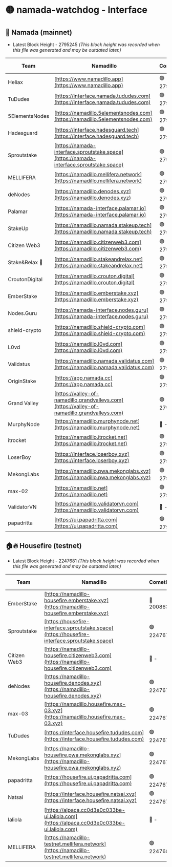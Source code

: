 # 🟡 namada-watchdog - Interface

## 🚀 Namada (mainnet)
- Latest Block Height - 2795245 *(This block height was recorded when this file was generated and may be outdated later.)*

| Team | Namadillo | CometBFT | Indexer | MASP Indexer |
|-|-|-|-|-|
| Heliax | [https://www.namadillo.app](https://www.namadillo.app) | 🟢 2795229 | 🔴 2789127 | 🟢 2795229 |
| TuDudes | [https://interface.namada.tududes.com](https://interface.namada.tududes.com) | 🟢 2795229 | 🟢 2795229 | 🟢 2795229 |
| 5ElementsNodes | [https://namadillo.5elementsnodes.com](https://namadillo.5elementsnodes.com) | 🟢 2795230 | 🟢 2795229 | 🟢 2795229 |
| Hadesguard | [https://interface.hadesguard.tech](https://interface.hadesguard.tech) | 🟢 2795230 | 🟢 2795230 | 🟢 2795230 |
| Sproutstake | [https://namada-interface.sproutstake.space](https://namada-interface.sproutstake.space) | 🟢 2795230 | 🔴 2776502 | 🟢 2795230 |
| MELLIFERA | [https://namadillo.mellifera.network](https://namadillo.mellifera.network) | 🟢 2795231 | 🔴 2775675 | 🟢 2795231 |
| deNodes | [https://namadillo.denodes.xyz](https://namadillo.denodes.xyz) | 🟢 2795232 | 🔴 2774042 | 🟢 2795232 |
| Palamar | [https://namada-interface.palamar.io](https://namada-interface.palamar.io) | 🟢 2795232 | 🔴 2780590 | 🟢 2795232 |
| StakeUp | [https://namadillo.namada.stakeup.tech](https://namadillo.namada.stakeup.tech) | 🟢 2795233 | 🔴 2776502 | 🟢 2795233 |
| Citizen Web3 | [https://namadillo.citizenweb3.com](https://namadillo.citizenweb3.com) | 🟢 2795233 | 🟢 2795233 | 🟢 2795233 |
| Stake&Relax 🦥 | [https://namadillo.stakeandrelax.net](https://namadillo.stakeandrelax.net) | 🟢 2795234 | 🟢 2795234 | 🟢 2795234 |
| CroutonDigital | [https://namadillo.crouton.digital](https://namadillo.crouton.digital) | 🟢 2795235 | 🔴 2774301 | 🟢 2795235 |
| EmberStake | [https://namadillo.emberstake.xyz](https://namadillo.emberstake.xyz) | 🟢 2795235 | 🔴 2789127 | 🟢 2795234 |
| Nodes.Guru | [https://namada-interface.nodes.guru](https://namada-interface.nodes.guru) | 🟢 2795235 | 🔴 2780590 | 🟢 2795235 |
| shield-crypto | [https://namadillo.shield-crypto.com](https://namadillo.shield-crypto.com) | 🟢 2795236 | 🟢 2795236 | 🟢 2795236 |
| L0vd | [https://namadillo.l0vd.com](https://namadillo.l0vd.com) | 🟢 2795237 | 🟢 2795236 | 🟢 2795236 |
| Validatus | [https://namadillo.namada.validatus.com](https://namadillo.namada.validatus.com) | 🟢 2795237 | 🟢 2795237 | 🟢 2795237 |
| OriginStake | [https://app.namada.cc](https://app.namada.cc) | 🟢 2795238 | 🟢 2795238 | 🟢 2795238 |
| Grand Valley | [https://valley-of-namadillo.grandvalleys.com](https://valley-of-namadillo.grandvalleys.com) | 🟢 2795238 | 🔴 2779887 | 🟢 2795238 |
| MurphyNode | [https://namadillo.murphynode.net](https://namadillo.murphynode.net) | 🔴 - | 🔴 - | 🔴 - |
| itrocket | [https://namadillo.itrocket.net](https://namadillo.itrocket.net) | 🟢 2795241 | 🔴 2782644 | 🟢 2795241 |
| LoserBoy | [https://interface.loserboy.xyz](https://interface.loserboy.xyz) | 🟢 2795241 | 🟢 2795241 | 🟢 2795241 |
| MekongLabs | [https://namadillo.pwa.mekonglabs.xyz](https://namadillo.pwa.mekonglabs.xyz) | 🟢 2795242 | 🔴 2789127 | 🟢 2795242 |
| max-02 | [https://namadillo.net](https://namadillo.net) | 🟢 2795242 | 🔴 2789127 | 🟢 2795242 |
| ValidatorVN | [https://namadillo.validatorvn.com](https://namadillo.validatorvn.com) | 🔴 - | 🔴 - | 🔴 - |
| papadritta | [https://ui.papadritta.com](https://ui.papadritta.com) | 🟢 2795245 | 🔴 2785784 | 🟢 2795245 |

## 🏠🔥 Housefire (testnet)
- Latest Block Height - 2247681 *(This block height was recorded when this file was generated and may be outdated later.)*

| Team | Namadillo | CometBFT | Indexer | MASP Indexer |
|-|-|-|-|-|
| EmberStake | [https://namadillo-housefire.emberstake.xyz](https://namadillo-housefire.emberstake.xyz) | 🔴 2008636 | 🔴 - | 🔴 - |
| Sproutstake | [https://housefire-interface.sproutstake.space](https://housefire-interface.sproutstake.space) | 🟢 2247675 | 🟢 2247675 | 🟢 2247675 |
| Citizen Web3 | [https://namadillo-housefire.citizenweb3.com](https://namadillo-housefire.citizenweb3.com) | 🔴 - | 🟢 2247676 | 🟢 2247676 |
| deNodes | [https://namadillo-housefire.denodes.xyz](https://namadillo-housefire.denodes.xyz) | 🟢 2247677 | 🟢 2247677 | 🟢 2247676 |
| max-03 | [https://namadillo.housefire.max-03.xyz](https://namadillo.housefire.max-03.xyz) | 🟢 2247677 | 🔴 2167206 | 🟢 2247677 |
| TuDudes | [https://interface.housefire.tududes.com](https://interface.housefire.tududes.com) | 🟢 2247678 | 🟢 2247678 | 🟢 2247677 |
| MekongLabs | [https://namadillo-housefire.pwa.mekonglabs.xyz](https://namadillo-housefire.pwa.mekonglabs.xyz) | 🟢 2247678 | 🟢 2247678 | 🟢 2247677 |
| papadritta | [https://housefire.ui.papadritta.com](https://housefire.ui.papadritta.com) | 🟢 2247678 | 🟢 2247678 | 🟢 2247678 |
| Natsai | [https://interface.housefire.natsai.xyz](https://interface.housefire.natsai.xyz) | 🟢 2247679 | 🟢 2247679 | 🟢 2247678 |
| laliola | [https://alpaca.cc0d3e0c033be-ui.laliola.com](https://alpaca.cc0d3e0c033be-ui.laliola.com) | 🔴 - | 🔴 - | 🔴 - |
| MELLIFERA | [https://namadillo-testnet.mellifera.network](https://namadillo-testnet.mellifera.network) | 🟢 2247681 | 🟢 2247680 | 🟢 2247680 |


